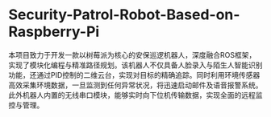 # Security-Patrol-Robot-Based-on-Raspberry-Pi
本项目致力于开发一款以树莓派为核心的安保巡逻机器人，深度融合ROS框架，实现了模块化编程与精准路径规划。该机器人不仅具备人脸录入与陌生人智能识别功能，还通过PID控制的二维云台，实现对目标的精确追踪。同时利用环境传感器高效采集环境数据，一旦监测到任何异常状况，将迅速启动邮件及语音报警系统。此外机器人内置的无线串口模块，能够实时向下位机传输数据，实现全面的远程监控与管理。
